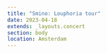 ```yaml
---
title: "Smino: Louphoria tour"
date: 2023-04-18
extends: _layouts.concert
section: body
location: Amsterdam
---
```

